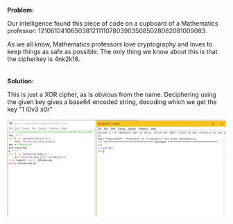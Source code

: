 <b>Problem:</b>

Our intelligence found this piece of code on a cupboard of a Mathematics professor: 121061041065038121111078039035085028082081009083.

As we all know, Mathematics professors love cryptography and loves to keep things as safe as possible. 
The only thing we know about this is that the cipherkey is 4nk2k16.
<br><br><br>
<b>Solution:</b>

This is just a XOR cipher, as is obvious from the name.
Deciphering using the given key gives a base64 encoded string, decoding which we get the key "1 l0v3 x0r"

<img src="https://github.com/indraniljana/H4CKN1T_writeup_2016/blob/master/XOR/x.JPG"/>
